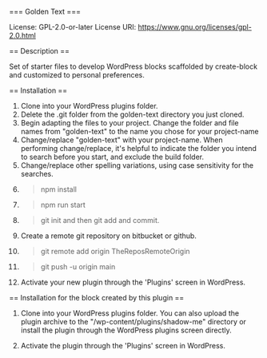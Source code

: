 === Golden Text ===

License: GPL-2.0-or-later
License URI: https://www.gnu.org/licenses/gpl-2.0.html

== Description ==

Set of starter files to develop WordPress blocks scaffolded by create-block and customized to personal preferences.

== Installation ==

1. Clone into your WordPress plugins folder.
2. Delete the .git folder from the golden-text directory you just cloned.
3. Begin adapting the files to your project. Change the folder and file names from "golden-text" to the name you chose for your project-name
4. Change/replace "golden-text" with your project-name. When performing change/replace, it's helpful to indicate the folder you intend to search before you start, and exclude the build folder.
5. Change/replace other spelling variations, using case sensitivity for the searches.
6. > npm install
7. > npm run start
8. > git init and then git add and commit.
9. Create a remote git repository on bitbucket or github.
10. > git remote add origin TheReposRemoteOrigin
11. > git push -u origin main
12. Activate your new plugin through the 'Plugins' screen in WordPress.

== Installation for the block created by this plugin ==

1. Clone into your WordPress plugins folder. You can also upload the plugin archive to the "/wp-content/plugins/shadow-me" directory or install the plugin through the WordPress plugins screen directly.

2. Activate the plugin through the 'Plugins' screen in WordPress.
